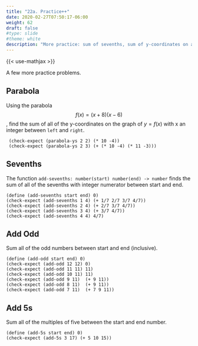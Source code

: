 ```yaml
---
title: "22a. Practice++"
date: 2020-02-27T07:50:17-06:00
weight: 62
draft: false
#type: slide
#theme: white
description: "More practice: sum of sevenths, sum of y-coordinates on a parabola."
---
```


{{< use-mathjax >}}

A few more practice problems.

## Parabola

Using the parabola $$f(x) = (x+8)(x-6)$$, find the sum of all of the
y-coordinates on the graph of $y=f(x)$ with x an integer between
`left` and `right`.

     (check-expect (parabola-ys 2 2) (* 10 -4))
     (check-expect (parabola-ys 2 3) (+ (* 10 -4) (* 11 -3)))


## Sevenths

The function
 `add-sevenths: number(start) number(end) -> number`
 finds the sum of all of the sevenths with integer numerator between
 start and end. 
 
    (define (add-sevenths start end) 0)
    (check-expect (add-sevenths 1 4) (+ 1/7 2/7 3/7 4/7))
    (check-expect (add-sevenths 2 4) (+ 2/7 3/7 4/7))
    (check-expect (add-sevenths 3 4) (+ 3/7 4/7))
    (check-expect (add-sevenths 4 4) 4/7)

## Add Odd

Sum all of the odd numbers between start and end (inclusive).

    (define (add-odd start end) 0)
    (check-expect (add-odd 12 12) 0)
    (check-expect (add-odd 11 11) 11)
    (check-expect (add-odd 10 11) 11)
    (check-expect (add-odd 9 11)  (+ 9 11))
    (check-expect (add-odd 8 11)  (+ 9 11))
    (check-expect (add-odd 7 11)  (+ 7 9 11))
    
## Add 5s

Sum all of the multiples of five between the start and end number.

    (define (add-5s start end) 0)
    (check-expect (add-5s 3 17) (+ 5 10 15))
